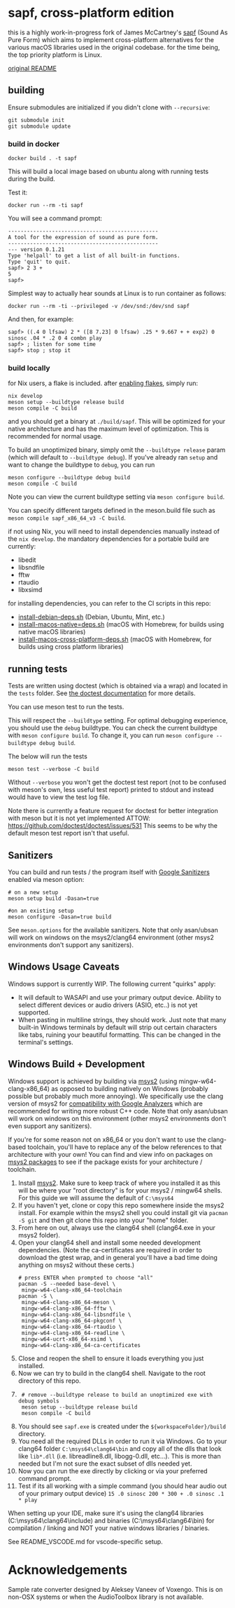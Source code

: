# sapf, cross-platform edition

this is a highly work-in-progress fork of James McCartney's [sapf](https://github.com/lfnoise/sapf) (Sound As Pure Form) which aims to implement cross-platform alternatives for the various macOS libraries used in the original codebase. for the time being, the top priority platform is Linux.

[original README](README.txt)

## building

Ensure submodules are initialized if you didn't clone with `--recursive`:
```shell
git submodule init
git submodule update
```

### build in docker

```shell
docker build . -t sapf 
```

This will build a local image based on ubuntu along with running tests during the build.

Test it:

```shell
docker run --rm -ti sapf
```

You will see a command prompt:
```
------------------------------------------------                                                                        
A tool for the expression of sound as pure form.
------------------------------------------------
--- version 0.1.21
Type 'helpall' to get a list of all built-in functions.
Type 'quit' to quit.
sapf> 2 3 +
5
sapf> 
```

Simplest way to actually hear sounds at Linux is to run container as follows: 

```
docker run --rm -ti --privileged -v /dev/snd:/dev/snd sapf 
```

And then, for example: 

```
sapf> ((.4 0 lfsaw) 2 * ([8 7.23] 0 lfsaw) .25 * 9.667 + + exp2) 0 sinosc .04 * .2 0 4 combn play
sapf> ; listen for some time
sapf> stop ; stop it
```

### build locally

for Nix users, a flake is included. after [enabling flakes](https://nixos.wiki/wiki/Flakes), simply run:

```shell
nix develop
meson setup --buildtype release build
meson compile -C build
```

and you should get a binary at `./build/sapf`. This will be optimized for your
native architecture and has the maximum level of optimization. This is recommended for
normal usage. 

To build an
unoptimized binary, simply omit the `--buildtype release` param (which will default to
`--buildtype debug`). If you've already ran `setup` and want to change the buildtype to `debug`, you can run
```shell
meson configure --buildtype debug build
meson compile -C build
```
Note you can view the current buildtype setting via `meson configure build`.

You can specify different targets defined in the meson.build file such as `meson compile sapf_x86_64_v3 -C build`.

if not using Nix, you will need to install dependencies manually instead of the `nix develop`. the mandatory dependencies for a portable build are currently:

- libedit
- libsndfile
- fftw
- rtaudio
- libxsimd

for installing dependencies, you can refer to the CI scripts in this repo:

- [install-debian-deps.sh](.github/scripts/install-debian-deps.sh) (Debian, Ubuntu, Mint, etc.)
- [install-macos-native=deps.sh](.github/scripts/install-macos-native-deps.sh) (macOS with Homebrew, for builds using native macOS libraries)
- [install-macos-cross-platform-deps.sh](.github/scripts/install-macos-cross-platform-deps.sh) (macOS with Homebrew, for builds using cross platform libraries)

## running tests
Tests are written using doctest (which is obtained via a wrap) and located in the `tests` folder.
See [the doctest documentation](https://github.com/doctest/doctest/tree/master?tab=readme-ov-file#documentation) for more details.

You can use meson test to run the tests.

This will respect the `--buildtype` setting. For optimal debugging experience,
you should use the `debug` buildtype. You can check the current buildtype with
`meson configure build`. To change it, you can run `meson configure --buildtype debug build`.

The below will run the tests
```shell
meson test --verbose -C build
```
Without `--verbose` you won't get the doctest test report (not to be confused with meson's
own, less useful test report) printed to stdout and instead would have to view the test
log file.

Note there is currently a feature request for doctest for better integration 
with meson but it is not yet implemented ATTOW: https://github.com/doctest/doctest/issues/531
This seems to be why the default meson test report isn't that useful.

## Sanitizers

You can build and run tests / the program itself with [Google Sanitizers](https://github.com/google/sanitizers) enabled
via meson option:
```shell
# on a new setup
meson setup build -Dasan=true

#on an existing setup
meson configure -Dasan=true build
```

See `meson.options` for the available sanitizers. Note that only asan/ubsan will work on windows on
the msys2/clang64 environment (other msys2 environments don't support any sanitizers).

## Windows Usage Caveats

Windows support is currently WIP. The following current "quirks" apply:

- It will default to WASAPI and use your primary output device. Ability to select different devices or audio drivers (ASIO, etc..) is not yet supported.
- When pasting in multiline strings, they should work. Just note that many built-in Windows terminals by default will strip out certain characters like tabs,
    ruining your beautiful formatting. This can be changed in the terminal's settings.

## Windows Build + Development

Windows support is achieved by building via [msys2](https://www.msys2.org/) (using mingw-w64-clang-x86_64) 
as opposed to building natively on Windows (probably possible but probably much more annoying).
We specifically use the clang version of msys2 for [compatibility with Google Analyzers](https://github.com/msys2/MINGW-packages/issues/3163#issuecomment-2451639935)
which are recommended for writing more robust C++ code.
Note that only asan/ubsan will work on windows on
this environment (other msys2 environments don't even support any sanitizers).

If you're for some reason not on x86_64 or you don't want to use the clang-based toolchain, 
you'll have to replace any of the below references to that architecture with your own! 
You can find and view info on packages on [msys2 packages](https://packages.msys2.org/queue) to see if the package exists for your architecture / toolchain. 

1. Install [msys2](https://www.msys2.org/). Make sure to keep track of where you installed it as this will be where your
"root directory" is for your msys2 / mingw64 shells. For this guide we will assume the default of `C:\msys64`
2. If you haven't yet, clone or copy this repo somewhere inside the msys2 install. For example within the msys2 shell you could install git via
`pacman -S git` and then git clone this repo into your "home" folder.
3. From here on out, always use the clang64 shell (clang64.exe in your msys2 folder).
4. Open your clang64 shell and install some needed development dependencies.
    (Note the ca-certificates are required in order to download the gtest wrap, and in general you'll
    have a bad time doing anything on msys2 without these certs.)
   ```shell
   # press ENTER when prompted to choose "all"
   pacman -S --needed base-devel \
    mingw-w64-clang-x86_64-toolchain
   pacman -S \
    mingw-w64-clang-x86_64-meson \
    mingw-w64-clang-x86_64-fftw \
    mingw-w64-clang-x86_64-libsndfile \
    mingw-w64-clang-x86_64-pkgconf \
    mingw-w64-clang-x86_64-rtaudio \
    mingw-w64-clang-x86_64-readline \
    mingw-w64-ucrt-x86_64-xsimd \
    mingw-w64-clang-x86_64-ca-certificates
   ```
5. Close and reopen the shell to ensure it loads everything you just installed. 
6. Now we can try to build in the clang64 shell.
Navigate to the root directory of this repo.
7. ```shell
    # remove --buildtype release to build an unoptimized exe with debug symbols
    meson setup --buildtype release build 
    meson compile -C build
    ```
8. You should see `sapf.exe` is created under the `${workspaceFolder}/build` directory.
9. You need all the required DLLs in order to run it via Windows. Go to your clang64 folder `C:\msys64\clang64\bin`
and copy all of the dlls that look like `lib*.dll` (i.e. libreadline8.dll, libogg-0.dll, etc...). This is
more than needed but I'm not sure the exact subset of dlls needed yet.
10. Now you can run the exe directly by clicking or via your preferred command prompt.
11. Test if its all working with a simple command (you should hear audio out of your primary output device)
`15 .0 sinosc 200 * 300 + .0 sinosc .1 * play`

When setting up your IDE, make sure it's using the clang64 libraries (C:\msys64\clang64\include)
and binaries (C:\msys64\clang64\bin) for compilation / linking and NOT your native windows libraries / binaries.

See README_VSCODE.md for vscode-specific setup.

# Acknowledgements

Sample rate converter designed by Aleksey Vaneev of Voxengo.
This is on non-OSX systems or when the AudioToolbox library is not available.
